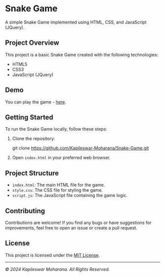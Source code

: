 # Snake Game

A simple Snake Game implemented using HTML, CSS, and JavaScript (JQuery).

## Project Overview

This project is a basic Snake Game created with the following technologies:
- HTML5
- CSS3
- JavaScript (JQuery)

## Demo

You can play the game - [here](kapileswar-moharana.github.io/Snake-Game/).

## Getting Started

To run the Snake Game locally, follow these steps:

1. Clone the repository:

   git clone https://github.com/Kapileswar-Moharana/Snake-Game.git


2. Open `index.html` in your preferred web browser.

## Project Structure

- `index.html`: The main HTML file for the game.
- `style.css`: The CSS file for styling the game.
- `script.js`: The JavaScript file containing the game logic.

## Contributing

Contributions are welcome! If you find any bugs or have suggestions for improvements, feel free to open an issue or create a pull request.

## License

This project is licensed under the [MIT License](LICENSE).

---

*© 2024 Kapileswar Moharana. All Rights Reserved.*
